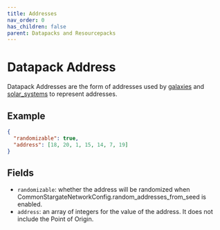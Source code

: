 ```yaml
---
title: Addresses
nav_order: 0
has_children: false
parent: Datapacks and Resourcepacks
---
```


# Datapack Address
Datapack Addresses are the form of addresses used by [galaxies](galaxy.md) 
and [solar_systems](solar_system.md) to represent addresses.
## Example
```json
{
  "randomizable": true,
  "address": [18, 20, 1, 15, 14, 7, 19]
}
```
## Fields
- `randomizable`: whether the address will be randomized when 
CommonStargateNetworkConfig.random_addresses_from_seed is enabled.
- `address`: an array of integers for the value of the address. It does not
include the Point of Origin.